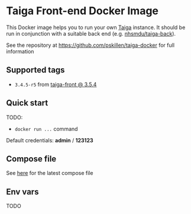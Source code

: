 # Taiga Front-end Docker Image

This Docker image helps you to run your own [Taiga](https://taiga.io) instance. It should be run in conjunction
with a suitable back end (e.g. [nhsmdu/taiga-back](https://hub.docker.com/r/nhsmdu/taiga-back/)).

See the repository at https://github.com/pskillen/taiga-docker for full information

## Supported tags

* `3.4.5-r5` from [taiga-front @ 3.5.4](https://github.com/taigaio/taiga-front-dist/tree/3.4.5-stable)

## Quick start

TODO:
* `docker run ...` command 

Default credentials: **admin** / **123123**

## Compose file

See [here](https://github.com/pskillen/taiga-docker/blob/master/docker-compose.yaml) for the latest compose file

## Env vars

TODO
